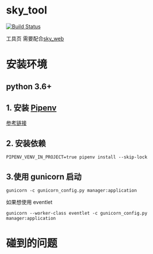 # sky_tool

[![Build Status](https://travis-ci.org/jiazifa/sky_tool.svg?branch=master)](https://travis-ci.org/jiazifa/sky_tool)

工具页 需要配合[sky_web](https://github.com/jiazifa/sky_tool_web)

# 安装环境

## python 3.6+

## 1. 安装 [Pipenv](https://github.com/pypa/pipenv)

[参考链接](https://pipenv.readthedocs.io/en/latest/install/)

## 2. 安装依赖

`PIPENV_VENV_IN_PROJECT=true pipenv install --skip-lock`

## 3.使用 gunicorn 启动

`gunicorn -c gunicorn_config.py manager:application`

如果想使用 eventlet

`gunicorn --worker-class eventlet -c gunicorn_config.py manager:application`


# 碰到的问题
